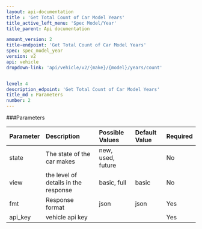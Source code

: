 ```yaml
---
layout: api-documentation
title : 'Get Total Count of Car Model Years'
title_active_left_menu: 'Spec Model/Year'
title_parent: Api documentation

amount_version: 2
title-endpoint: 'Get Total Count of Car Model Years'
spec: spec_model_year
version: v2
api: vehicle
dropdown-link: 'api/vehicle/v2/{make}/{model}/years/count'


level: 4
description_edpoint: 'Get Total Count of Car Model Years'
title_md : Parameters
number: 2
---
```


###Parameters

| Parameter  | Description                           | Possible Values   | Default Value | Required |
|:-----------|:--------------------------------------|:----------------- |:------------- |:-------- |
| state      | The state of the car makes            | new, used, future |               | No       |
| view       | the level of details in the response  | basic, full		 | basic         | No       |
| fmt        | Response format                       | json              | json          | Yes      |
| api_key    | vehicle api key                       |                   |               | Yes      |
